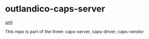 # outlandico-caps-server

[uml](<Screenshot 2024-05-15 at 2.58.58 PM.png>)

This repo is part of the three: caps-server, caps-driver, caps-vendor
